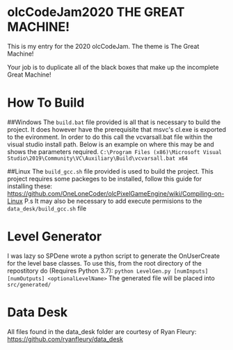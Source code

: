 # olcCodeJam2020 THE GREAT MACHINE!
This is my entry for the 2020 olcCodeJam. The theme is The Great Machine!

Your job is to duplicate all of the black boxes that make up the incomplete Great Machine!

# How To Build

##Windows
The `build.bat` file provided is all that is necessary to build the project.
It does however have the prerequisite that msvc's cl.exe is exported to the evironment.
In order to do this call the vcvarsall.bat file within the visual studio install path.
Below is an example on where this may be and shows the parameters required.
`C:\Program Files (x86)\Microsoft Visual Studio\2019\Community\VC\Auxiliary\Build\vcvarsall.bat x64`

##Linux
The `build_gcc.sh` file provided is used to build the project. This project requires some packeges to
be installed, follow this guide for installing these: https://github.com/OneLoneCoder/olcPixelGameEngine/wiki/Compiling-on-Linux
P.s It may also be necessary to add execute permisions to the `data_desk/build_gcc.sh` file

# Level Generator
I was lazy so SPDene wrote a python script to generate the OnUserCreate for the level base classes.
To use this, from the root directory of the repostitory do (Requires Python 3.7):
`python LevelGen.py [numInputs] [numOutputs] <optionalLevelName>`
The generated file will be placed into `src/generated/`

# Data Desk
All files found in the data_desk folder are courtesy of Ryan Fleury: https://github.com/ryanfleury/data_desk